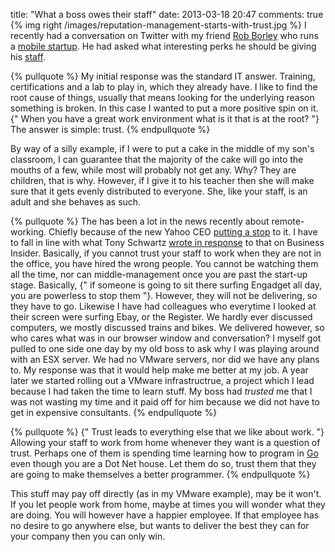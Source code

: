 title: "What a boss owes their staff"
date: 2013-03-18 20:47
comments: true
{% img right /images/reputation-management-starts-with-trust.jpg %} I recently had a conversation on Twitter with my friend [Rob Borley](https://www.robborley.com/) who runs a [mobile startup](https://www.dootrix.com/). He had asked what interesting perks he should be giving his [staff](https://twitter.com/bobscape/statuses/313610008535367680).
<!-- more -->

{% pullquote %}
My initial response was the standard IT answer. Training, certifications and a lab to play in, which they already have. I like to find the root cause of things, usually that means looking for the underlying reason something is broken. In this case I wanted to put a more positive spin on it. {" When you have a great work environment what is it that is at the root? "} The answer is simple: trust.
{% endpullquote %}

By way of a silly example, if I were to put a cake in the middle of my son's classroom, I can guarantee that the majority of the cake will go into the mouths of a few, while most will probably not get any. Why? They are children, that is why. However, if I give it to his teacher then she will make sure that it gets evenly distributed to everyone. She, like your staff, is an adult and she behaves as such.

{% pullquote %}
The has been a lot in the news recently about remote-working. Chiefly because of the new Yahoo CEO [putting a stop](https://allthingsd.com/20130222/physically-together-heres-the-internal-yahoo-no-work-from-home-memo-which-extends-beyond-remote-workers/) to it. I have to fall in line with what Tony Schwartz [wrote in response](https://www.businessinsider.com/want-productive-employees-treat-them-like-adults-2013-3) to that on Business Insider. Basically, if you cannot trust your staff to work when they are not in the office, you have hired the wrong people. You cannot be watching them all the time, nor can middle-management once you are past the start-up stage. Basically, {" if someone is going to sit there surfing Engadget all day, you are powerless to stop them "}. However, they will not be delivering, so they have to go. Likewise I have had colleagues who everytime I looked at their screen were surfing Ebay, or the Register. We hardly ever discussed computers, we mostly discussed trains and bikes. We delivered however, so who cares what was in our browser window and conversation? I myself got pulled to one side one day by my old boss to ask why I was playing around with an ESX server. We had no VMware servers, nor did we have any plans to. My response was that it would help make me better at my job. A year later we started rolling out a VMware infrastructrue, a project which I lead because I had taken the time to learn stuff. My boss had *trusted* me that I was not wasting my time and it paid off for him because we did not have to get in expensive consultants.
{% endpullquote %}

{% pullquote %}
{" Trust leads to everything else that we like about work. "} Allowing your staff to work from home whenever they want is a question of trust. Perhaps one of them is spending time learning how to program in [Go](https://golang.org/) even though you are a Dot Net house. Let them do so, trust them that they are going to make themselves a better programmer.
{% endpullquote %}

This stuff may pay off directly (as in my VMware example), may be it won't. If you let people work from home, maybe at times you will wonder what they are doing. You will however have a happier employee. If that employee has no desire to go anywhere else, but wants to deliver the best they can for your company then you can only win.
